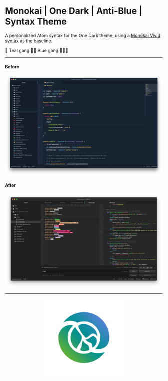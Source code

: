 # Monokai | One Dark | Anti-Blue | Syntax Theme

A personalized Atom syntax for the One Dark theme, using a [Monokai Vivid syntax](https://github.com/AshPowell/monokai-one-dark-vivid-syntax) as the baseline.

🏰 Teal gang 💪💪 Blue gang 🙅‍♀️🚮

---

#### Before
![Before](before.png)

#### After
![After](after.png)

---

<center><img src="cnp.svg" width="50%"></center>
